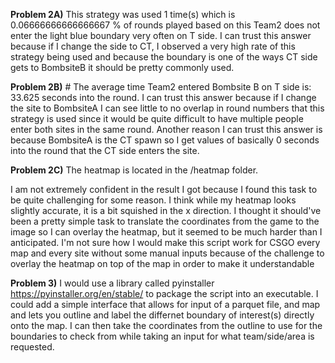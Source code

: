 **Problem 2A)** This strategy was used 1 time(s) which is 0.06666666666666667 % of rounds played based on this Team2 does not enter the light blue boundary very often on T side. I can trust this answer because if I change the side to CT, I observed a very high rate of this strategy being used and because the boundary is one of the ways CT side gets to BombsiteB it should be pretty commonly used.

**Problem 2B)** # The average time Team2 entered Bombsite B on T side is: 33.625 seconds into the round. I can trust this answer because if I change the site to BombsiteA I can see little to no overlap in round numbers that this strategy is used since it would be quite difficult to have multiple people enter both sites in the same round. Another reason I can trust this answer is because BombsiteA is the CT spawn so I get values of basically 0 seconds into the round that the CT side enters the site.

**Problem 2C)** The heatmap is located in the /heatmap folder. 

I am not extremely confident in the result I got because I found this task to be quite challenging for some reason. I think while my heatmap looks slightly accurate, it is a bit squished in the x direction. I thought it should've been a pretty simple task to translate the coordinates from the game to the image so I can overlay the heatmap, but it seemed to be much harder than I anticipated. I'm not sure how I would make this script work for CSGO every map and every site without some manual inputs because of the challenge to overlay the heatmap on top of the map in order to make it understandable 

**Problem 3)** I would use a library called pyinstaller https://pyinstaller.org/en/stable/ to package the script into an executable. I could add a simple interface that allows for input of a parquet file, and map and lets you outline and label the differnet boundary of interest(s) directly onto the map. I can then take the coordinates from the outline to use for the boundaries to check from while taking
an input for what team/side/area is requested.